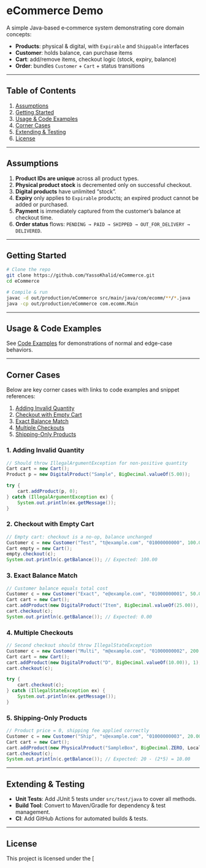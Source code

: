 # eCommerce Demo

A simple Java-based e‑commerce system demonstrating core domain concepts:

- **Products**: physical & digital, with `Expirable` and `Shippable` interfaces  
- **Customer**: holds balance, can purchase items  
- **Cart**: add/remove items, checkout logic (stock, expiry, balance)  
- **Order**: bundles `Customer` + `Cart` + status transitions  

---

## Table of Contents

1. [Assumptions](#assumptions)  
2. [Getting Started](#getting-started)  
3. [Usage & Code Examples](#usage--code-examples)  
4. [Corner Cases](#corner-cases)  
5. [Extending & Testing](#extending--testing)  
6. [License](#license)  

---

## Assumptions

1. **Product IDs are unique** across all product types.  
2. **Physical product stock** is decremented only on successful checkout.  
3. **Digital products** have unlimited “stock”.  
4. **Expiry** only applies to `Expirable` products; an expired product cannot be added or purchased.  
5. **Payment** is immediately captured from the customer’s balance at checkout time.  
6. **Order status** flows: `PENDING → PAID → SHIPPED → OUT_FOR_DELIVERY → DELIVERED`.  

---

## Getting Started

```bash
# Clone the repo
git clone https://github.com/YassoKhalid/eCommerce.git
cd eCommerce

# Compile & run
javac -d out/production/eCommerce src/main/java/com/ecomm/**/*.java
java -cp out/production/eCommerce com.ecomm.Main
````

---

## Usage & Code Examples

See [Code Examples](#usage--code-examples) for demonstrations of normal and edge-case behaviors.

---

## Corner Cases

Below are key corner cases with links to code examples and snippet references:

1. [Adding Invalid Quantity](#adding-invalid-quantity)
2. [Checkout with Empty Cart](#checkout-with-empty-cart)
3. [Exact Balance Match](#exact-balance-match)
4. [Multiple Checkouts](#multiple-checkouts)
5. [Shipping-Only Products](#shipping-only-products)

### 1. Adding Invalid Quantity<a name="adding-invalid-quantity"></a>

```java
// Should throw IllegalArgumentException for non-positive quantity
Cart cart = new Cart();
Product p = new DigitalProduct("Sample", BigDecimal.valueOf(5.00));

try {
    cart.addProduct(p, 0);
} catch (IllegalArgumentException ex) {
    System.out.println(ex.getMessage());
}
```

### 2. Checkout with Empty Cart<a name="checkout-with-empty-cart"></a>

```java
// Empty cart: checkout is a no-op, balance unchanged
Customer c = new Customer("Test", "t@example.com", "01000000000", 100.00);
Cart empty = new Cart();
empty.checkout(c);
System.out.println(c.getBalance()); // Expected: 100.00
```

### 3. Exact Balance Match<a name="exact-balance-match"></a>

```java
// Customer balance equals total cost
Customer c = new Customer("Exact", "e@example.com", "01000000001", 50.00);
Cart cart = new Cart();
cart.addProduct(new DigitalProduct("Item", BigDecimal.valueOf(25.00)), 2);
cart.checkout(c);
System.out.println(c.getBalance()); // Expected: 0.00
```

### 4. Multiple Checkouts<a name="multiple-checkouts"></a>

```java
// Second checkout should throw IllegalStateException
Customer c = new Customer("Multi", "m@example.com", "01000000002", 200.00);
Cart cart = new Cart();
cart.addProduct(new DigitalProduct("D", BigDecimal.valueOf(10.00)), 1);
cart.checkout(c);

try {
    cart.checkout(c);
} catch (IllegalStateException ex) {
    System.out.println(ex.getMessage());
}
```

### 5. Shipping-Only Products<a name="shipping-only-products"></a>

```java
// Product price = 0, shipping fee applied correctly
Customer c = new Customer("Ship", "s@example.com", "01000000003", 20.00);
Cart cart = new Cart();
cart.addProduct(new PhysicalProduct("SampleBox", BigDecimal.ZERO, LocalDate.now().plusDays(10), BigDecimal.valueOf(5.00)), 2);
cart.checkout(c);
System.out.println(c.getBalance()); // Expected: 20 - (2*5) = 10.00
```

---

## Extending & Testing

* **Unit Tests**: Add JUnit 5 tests under `src/test/java` to cover all methods.
* **Build Tool**: Convert to Maven/Gradle for dependency & test management.
* **CI**: Add GitHub Actions for automated builds & tests.

---

## License

This project is licensed under the \[

